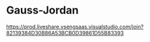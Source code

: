 # Gauss-Jordan

https://prod.liveshare.vsengsaas.visualstudio.com/join?82139384D30B86A53BCB0D39861D55B83393
